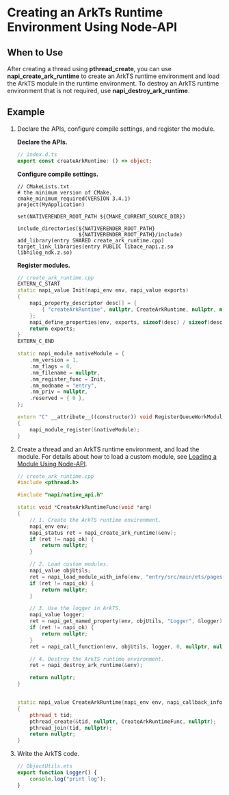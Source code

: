 # Creating an ArkTs Runtime Environment Using Node-API

## When to Use

After creating a thread using **pthread_create**, you can use **napi_create_ark_runtime** to create an ArkTS runtime environment and load the ArkTS module in the runtime environment. To destroy an ArkTS runtime environment that is not required, use **napi_destroy_ark_runtime**.

## Example

1. Declare the APIs, configure compile settings, and register the module.

   **Declare the APIs.**

   ```ts
   // index.d.ts
   export const createArkRuntime: () => object;
   ```

   **Configure compile settings.**

   ```
   // CMakeLists.txt
   # the minimum version of CMake.
   cmake_minimum_required(VERSION 3.4.1)
   project(MyApplication)
   
   set(NATIVERENDER_ROOT_PATH ${CMAKE_CURRENT_SOURCE_DIR})
   
   include_directories(${NATIVERENDER_ROOT_PATH}
                       ${NATIVERENDER_ROOT_PATH}/include)
   add_library(entry SHARED create_ark_runtime.cpp)
   target_link_libraries(entry PUBLIC libace_napi.z.so libhilog_ndk.z.so)
   ```

   **Register modules.**

   ```cpp
   // create_ark_runtime.cpp
   EXTERN_C_START
   static napi_value Init(napi_env env, napi_value exports)
   {
       napi_property_descriptor desc[] = {
           { "createArkRuntime", nullptr, CreateArkRuntime, nullptr, nullptr, nullptr, napi_default, nullptr }
       };
       napi_define_properties(env, exports, sizeof(desc) / sizeof(desc[0]), desc);
       return exports;
   }
   EXTERN_C_END
   
   static napi_module nativeModule = {
       .nm_version = 1,
       .nm_flags = 0,
       .nm_filename = nullptr,
       .nm_register_func = Init,
       .nm_modname = "entry",
       .nm_priv = nullptr,
       .reserved = { 0 },
   };
   
   extern "C" __attribute__((constructor)) void RegisterQueueWorkModule()
   {
       napi_module_register(&nativeModule);
   }
   ```

2. Create a thread and an ArkTS runtime environment, and load the module. For details about how to load a custom module, see [Loading a Module Using Node-API](use-napi-load-module-with-info.md).

   ```cpp
   // create_ark_runtime.cpp
   #include <pthread.h>
   
   #include "napi/native_api.h"
   
   static void *CreateArkRuntimeFunc(void *arg)
   {
       // 1. Create the ArkTS runtime environment.
       napi_env env;
       napi_status ret = napi_create_ark_runtime(&env);
       if (ret != napi_ok) {
           return nullptr;
       }
   
       // 2. Load custom modules.
       napi_value objUtils;
       ret = napi_load_module_with_info(env, "entry/src/main/ets/pages/ObjectUtils", "com.example.myapplication/entry", &objUtils);
       if (ret != napi_ok) {
           return nullptr;
       }
   
       // 3. Use the logger in ArkTS.
       napi_value logger;
       ret = napi_get_named_property(env, objUtils, "Logger", &logger);
       if (ret != napi_ok) {
           return nullptr;
       }
       ret = napi_call_function(env, objUtils, logger, 0, nullptr, nullptr);
   
       // 4. Destroy the ArkTS runtime environment.
       ret = napi_destroy_ark_runtime(&env);
   
       return nullptr;
   }
   
   
   static napi_value CreateArkRuntime(napi_env env, napi_callback_info info)
   {
       pthread_t tid;
       pthread_create(&tid, nullptr, CreateArkRuntimeFunc, nullptr);
       pthread_join(tid, nullptr);
       return nullptr;
   }
   ```

3. Write the ArkTS code.

   ```ts
   // ObjectUtils.ets
   export function Logger() {
       console.log("print log");
   }
   ```

   
